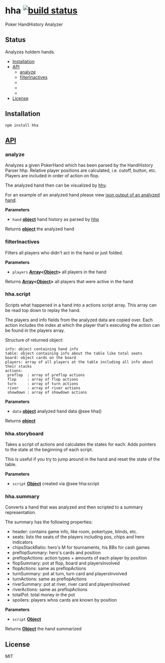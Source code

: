# hha [![build status](https://secure.travis-ci.org/thlorenz/hha.png)](http://travis-ci.org/thlorenz/hha)

Poker HandHistory Analyzer

## Status

Analyzes holdem hands.

<!-- START doctoc generated TOC please keep comment here to allow auto update -->
<!-- DON'T EDIT THIS SECTION, INSTEAD RE-RUN doctoc TO UPDATE -->
<!-- END doctoc generated TOC please keep comment here to allow auto update -->

-   [Installation](#installation)
-   [API](#api)
    -   [analyze](#analyze)
    -   [filterInactives](#filterinactives)
    -   [](#)
    -   [](#-1)
    -   [](#-2)
-   [License](#license)

<!-- END doctoc generated TOC please keep comment here to allow auto update -->

## Installation

    npm install hha

## [API](https://thlorenz.github.io/hha)

<!-- Generated by documentation.js. Update this documentation by updating the source code. -->

### analyze

Analyzes a given PokerHand which has been parsed by the HandHistory Parser hhp.
Relative player positions are calculated, i.e. cutoff, button, etc.
Players are included in order of action on flop.

The analyzed hand then can be visualized by [hhv](https://github.com/thlorenz/hhv).

For an example of an analyzed hand please view [json output of an analyzed
hand](https://github.com/thlorenz/hhv/blob/master/test/fixtures/holdem/actiononall.json).

**Parameters**

-   `hand` **[object](https://developer.mozilla.org/en-US/docs/Web/JavaScript/Reference/Global_Objects/Object)** hand history as parsed by [hhp](https://github.com/thlorenz/hhp)

Returns **[object](https://developer.mozilla.org/en-US/docs/Web/JavaScript/Reference/Global_Objects/Object)** the analyzed hand

### filterInactives

Filters all players who didn't act in the hand or just folded.

**Parameters**

-   `players` **[Array](https://developer.mozilla.org/en-US/docs/Web/JavaScript/Reference/Global_Objects/Array)&lt;[Object](https://developer.mozilla.org/en-US/docs/Web/JavaScript/Reference/Global_Objects/Object)>** all players in the hand

Returns **[Array](https://developer.mozilla.org/en-US/docs/Web/JavaScript/Reference/Global_Objects/Array)&lt;[Object](https://developer.mozilla.org/en-US/docs/Web/JavaScript/Reference/Global_Objects/Object)>** all players that were active in the hand

### hha.script

Scripts what happened in a hand into a actions script array.
This array can be read top down to replay the hand.

The players and info fields from the analyzed data are copied over.
Each action includes the index at which the player that's executing
the action can be found in the players array.

Structure of returned object:

    info: object containing hand info
    table: object containing info about the table like total seats
    board: object cards on the board
    players: array of all players at the table including all info about their stacks
    actions:
     preflop  : array of preflop actions
     flop     : array of flop actions
     turn     : array of turn actions
     river    : array of river actions
     showdown : array of showdown actions

**Parameters**

-   `data` **[object](https://developer.mozilla.org/en-US/docs/Web/JavaScript/Reference/Global_Objects/Object)** analyzed hand data @see hha()

Returns **[object](https://developer.mozilla.org/en-US/docs/Web/JavaScript/Reference/Global_Objects/Object)** 

### hha.storyboard

Takes a script of actions and calculates the states for each.
Adds pointers to the state at the beginning of each script.

This is useful if you try to jump around in the hand and reset
the state of the table.

**Parameters**

-   `script` **[Object](https://developer.mozilla.org/en-US/docs/Web/JavaScript/Reference/Global_Objects/Object)** created via @see hha:script

### hha.summary

Converts a hand that was analyzed and then scripted to a summary representation.

The summary has the following properties:

-   header: contains game info, like room, pokertype, blinds, etc.
-   seats: lists the seats of the players including pos, chips and hero indicators
-   chipsStackRatio: hero's M for tournaments, his BBs for cash games
-   preflopSummary: hero's cards and position
-   preflopActions: action types + amounts of each player by position
-   flopSummary: pot at flop, board and playersInvolved
-   flopActions: same as preflopActions
-   turnSummary: pot at turn, turn card and playersInvolved
-   turnActions: same as preflopActions
-   riverSummary: pot at river, river card and playersInvolved
-   riverActions: same as preflopActions
-   totalPot: total money in the pot
-   spoilers: players whos cards are known by position

**Parameters**

-   `script` **[Object](https://developer.mozilla.org/en-US/docs/Web/JavaScript/Reference/Global_Objects/Object)** 

Returns **[Object](https://developer.mozilla.org/en-US/docs/Web/JavaScript/Reference/Global_Objects/Object)** the hand summarized

## License

MIT
